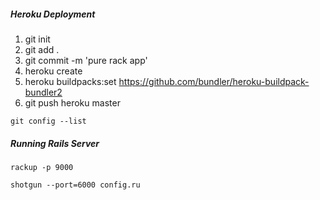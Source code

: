 ##### Heroku Deployment
1. git init
2. git add .
3. git commit -m 'pure rack app'
4. heroku create
5. heroku buildpacks:set https://github.com/bundler/heroku-buildpack-bundler2
6. git push heroku master

`git config --list`

##### Running Rails Server
`rackup -p 9000`

`shotgun --port=6000 config.ru`
